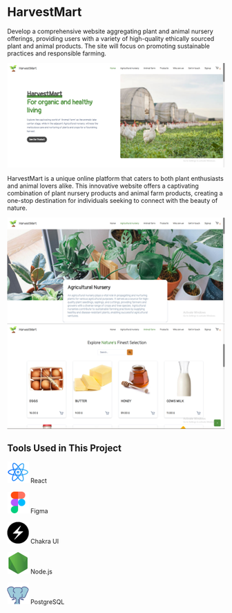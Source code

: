 # HarvestMart

Develop a comprehensive website aggregating plant and animal nursery offerings, providing users with a variety of high-quality ethically sourced plant and animal products. The site will focus on promoting sustainable practices and responsible farming.

<img src="./Client/src/assets/Screenshot (325).png" alt="HarvestMart" />

HarvestMart is a unique online platform that caters to both plant enthusiasts and animal lovers alike. This innovative website offers a captivating combination of plant nursery products and animal farm products, creating a one-stop destination for individuals seeking to connect with the beauty of nature.

<img src="./Client/src/assets/Screenshot (326).png" alt="HarvestMart" />
<img src="./Client/src/assets/Screenshot (327).png" alt="HarvestMart" />

## Tools Used in This Project

<img src="./Client/src/assets/react.png" alt="react" width="50" height="50" /> React
<br/>
<br/>
<img src="./Client/src/assets/figma.png" alt="Figma" width="50" height="50" /> Figma
<br/>
<br/>
<img src="./Client/src/assets/chakraui-removebg-preview.png" alt="Chakra UI" width="50" height="50" /> Chakra UI
<br/>
<br/>
<img src="./Client/src/assets/node.png" alt="Node.js" width="50" height="50" /> Node.js
<br/>
<br/>
<img src="./Client/src/assets/Postegresql.png" alt="PostgreSQL" width="50" height="50" /> PostgreSQL
